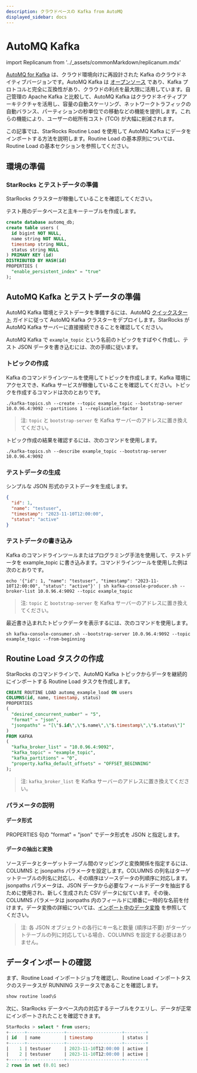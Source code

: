 ```yaml
---
description: クラウドベースの Kafka from AutoMQ
displayed_sidebar: docs
---
```


# AutoMQ Kafka

import Replicanum from '../_assets/commonMarkdown/replicanum.mdx'

[AutoMQ for Kafka](https://www.automq.com/docs) は、クラウド環境向けに再設計された Kafka のクラウドネイティブバージョンです。AutoMQ Kafka は [オープンソース](https://github.com/AutoMQ/automq-for-kafka) であり、Kafka プロトコルと完全に互換性があり、クラウドの利点を最大限に活用しています。自己管理の Apache Kafka と比較して、AutoMQ Kafka はクラウドネイティブアーキテクチャを活用し、容量の自動スケーリング、ネットワークトラフィックの自動バランス、パーティションの秒単位での移動などの機能を提供します。これらの機能により、ユーザーの総所有コスト (TCO) が大幅に削減されます。

この記事では、StarRocks Routine Load を使用して AutoMQ Kafka にデータをインポートする方法を説明します。Routine Load の基本原則については、Routine Load の基本セクションを参照してください。

## 環境の準備

### StarRocks とテストデータの準備

StarRocks クラスターが稼働していることを確認してください。

テスト用のデータベースと主キーテーブルを作成します。

```sql
create database automq_db;
create table users (
  id bigint NOT NULL,
  name string NOT NULL,
  timestamp string NULL,
  status string NULL
) PRIMARY KEY (id)
DISTRIBUTED BY HASH(id)
PROPERTIES (
  "enable_persistent_index" = "true"
);
```

<Replicanum />

## AutoMQ Kafka とテストデータの準備

AutoMQ Kafka 環境とテストデータを準備するには、AutoMQ [クイックスタート](https://www.automq.com/docs) ガイドに従って AutoMQ Kafka クラスターをデプロイします。StarRocks が AutoMQ Kafka サーバーに直接接続できることを確認してください。

AutoMQ Kafka で `example_topic` という名前のトピックをすばやく作成し、テスト JSON データを書き込むには、次の手順に従います。

### トピックの作成

Kafka のコマンドラインツールを使用してトピックを作成します。Kafka 環境にアクセスでき、Kafka サービスが稼働していることを確認してください。トピックを作成するコマンドは次のとおりです。

```shell
./kafka-topics.sh --create --topic example_topic --bootstrap-server 10.0.96.4:9092 --partitions 1 --replication-factor 1
```

> 注: `topic` と `bootstrap-server` を Kafka サーバーのアドレスに置き換えてください。

トピック作成の結果を確認するには、次のコマンドを使用します。

```shell
./kafka-topics.sh --describe example_topic --bootstrap-server 10.0.96.4:9092
```

### テストデータの生成

シンプルな JSON 形式のテストデータを生成します。

```json
{
  "id": 1,
  "name": "testuser",
  "timestamp": "2023-11-10T12:00:00",
  "status": "active"
}
```

### テストデータの書き込み

Kafka のコマンドラインツールまたはプログラミング手法を使用して、テストデータを example_topic に書き込みます。コマンドラインツールを使用した例は次のとおりです。

```shell
echo '{"id": 1, "name": "testuser", "timestamp": "2023-11-10T12:00:00", "status": "active"}' | sh kafka-console-producer.sh --broker-list 10.0.96.4:9092 --topic example_topic
```

> 注: `topic` と `bootstrap-server` を Kafka サーバーのアドレスに置き換えてください。

最近書き込まれたトピックデータを表示するには、次のコマンドを使用します。

```shell
sh kafka-console-consumer.sh --bootstrap-server 10.0.96.4:9092 --topic example_topic --from-beginning
```

## Routine Load タスクの作成

StarRocks のコマンドラインで、AutoMQ Kafka トピックからデータを継続的にインポートする Routine Load タスクを作成します。

```sql
CREATE ROUTINE LOAD automq_example_load ON users
COLUMNS(id, name, timestamp, status)
PROPERTIES
(
  "desired_concurrent_number" = "5",
  "format" = "json",
  "jsonpaths" = "[\"$.id\",\"$.name\",\"$.timestamp\",\"$.status\"]"
)
FROM KAFKA
(
  "kafka_broker_list" = "10.0.96.4:9092",
  "kafka_topic" = "example_topic",
  "kafka_partitions" = "0",
  "property.kafka_default_offsets" = "OFFSET_BEGINNING"
);
```

> 注: `kafka_broker_list` を Kafka サーバーのアドレスに置き換えてください。

### パラメータの説明

#### データ形式

PROPERTIES 句の "format" = "json" でデータ形式を JSON と指定します。

#### データの抽出と変換

ソースデータとターゲットテーブル間のマッピングと変換関係を指定するには、COLUMNS と jsonpaths パラメータを設定します。COLUMNS の列名はターゲットテーブルの列名に対応し、その順序はソースデータの列順序に対応します。jsonpaths パラメータは、JSON データから必要なフィールドデータを抽出するために使用され、新しく生成された CSV データに似ています。その後、COLUMNS パラメータは jsonpaths 内のフィールドに順番に一時的な名前を付けます。データ変換の詳細については、[インポート中のデータ変換](./Etl_in_loading.md) を参照してください。
> 注: 各 JSON オブジェクトの各行にキー名と数量 (順序は不要) がターゲットテーブルの列に対応している場合、COLUMNS を設定する必要はありません。

## データインポートの確認

まず、Routine Load インポートジョブを確認し、Routine Load インポートタスクのステータスが RUNNING ステータスであることを確認します。

```sql
show routine load\G
```

次に、StarRocks データベース内の対応するテーブルをクエリし、データが正常にインポートされたことを確認できます。

```sql
StarRocks > select * from users;
+------+--------------+---------------------+--------+
| id   | name         | timestamp           | status |
+------+--------------+---------------------+--------+
|    1 | testuser     | 2023-11-10T12:00:00 | active |
|    2 | testuser     | 2023-11-10T12:00:00 | active |
+------+--------------+---------------------+--------+
2 rows in set (0.01 sec)
```